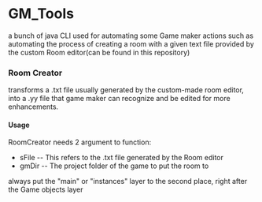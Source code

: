 # GM_Tools
a bunch of java CLI used for automating some Game maker actions
such as automating the process of creating a room with a given text file
provided by the custom Room editor(can be found in this repository)

### Room Creator
transforms a .txt file usually generated by the custom-made 
room editor, into a .yy file that game maker can recognize
and be edited for more enhancements.

#### Usage
RoomCreator needs 2 argument to function:
- sFile -- This refers to the .txt file generated by the Room editor
- gmDir -- The project folder of the game to put the room to

always put the "main" or "instances" layer to the second place, right after the Game objects layer